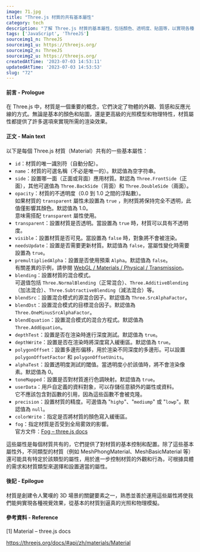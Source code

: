 ```yaml
---
image: 71.jpg
title: "Three.js 材質的共有基本屬性"
category: tech
description: "了解 Three.js 材質的基本屬性，包括顏色、透明度、貼圖等，以實現各種渲染效果和外觀控制。從基本的材質到逼真的光照和物理模擬，掌握這些屬性將提升在 Three.js 中創建 3D 場景的能力。"
tags: ['JavaScript', 'ThreeJS']
sourceimg1_n: ThreeJS
sourceimg1_u: https://threejs.org/
sourceimg2_n: ThreeJS
sourceimg2_u: https://threejs.org/
createdAtTime: '2023-07-03 14:53:11'
updatedAtTime: '2023-07-03 14:53:53'
slug: "72"
---
```


#### 前言 - Prologue
在 Three.js 中，材質是一個重要的概念，它們決定了物體的外觀、質感和反應光線的方式。無論是基本的顏色和貼圖，還是更高級的光照模型和物理特性，材質屬性都提供了許多選項來實現所需的渲染效果。

#### 正文 - Main text

以下是每個 Three.js 材質（Material）共有的一些基本屬性：

- `id`：材質的唯一識別符（自動分配）。
- `name`：材質的可選名稱（不必是唯一的）。默認值為空字符串。
- `side`：設置哪一面（正面或背面）應用材質。默認為 `Three.FrontSide`（正面），其他可選值為 `Three.BackSide`（背面）和 `Three.DoubleSide`（兩面）。
- `opacity`：材質的不透明度（0.0 到 1.0 之間的浮點數）。<br/>如果材質的 `transparent` 屬性未設置為 `true` ，則材質將保持完全不透明，此值僅影響其顏色。默認值為 1.0。<br/>意味需搭配 `transparent` 屬性使用。
- `transparent`：設置材質是否透明。當設置為 `true` 時，材質可以具有不透明度。
- `visible`：設置材質是否可見。當設置為 `false` 時，對象將不會被渲染。
- `needsUpdate`：設置是否需要更新材質。默認值為 `false`，當屬性變化時需要設置為 `true`。
- `premultipliedAlpha`：設置是否使用預乘 `Alpha`。默認值為 `false`。<br/>有關差異的示例，請參閱 [WebGL / Materials / Physical / Transmission](https://threejs.org/examples/#webgl_materials_physical_transmission)。
- `blending`：設置材質的混合模式。<br/>可選值包括 `Three.NormalBlending`（正常混合）、`Three.AdditiveBlending`（加法混合）、`Three.SubtractiveBlending`（減法混合）等。
- `blendSrc`：設置混合模式的源混合因子。默認值為 `Three.SrcAlphaFactor`。
- `blendDst`：設置混合模式的目標混合因子。默認值為 `Three.OneMinusSrcAlphaFactor`。
- `blendEquation`：設置混合模式的混合方程式。默認值為 `Three.AddEquation`。
- `depthTest`：設置是否在渲染時進行深度測試。默認值為 `true`。
- `depthWrite`：設置是否在渲染時將深度寫入緩衝區。默認值為 `true`。
- `polygonOffset`：設置多邊形偏移，用於渲染不同深度的多邊形。可以設置 `polygonOffsetFactor` 和 `polygonOffsetUnits`。
- `alphaTest`：設置透明度測試的閾值。當透明度小於該值時，將不會渲染像素。默認值為 0。
- `toneMapped`：設置是否對材質進行色調映射。默認值為 `true`。
- `userData`：用戶自定義的資料對象，可以存儲任意額外的屬性或資料。<br/>它不應該包含對函數的引用，因為這些函數不會被克隆。
- `precision`：設置材質的精度。可選值為 "`highp`"、"`mediump`" 或 "`lowp`"。默認值為 `null`。
- `colorWrite`：指定是否將材質的顏色寫入緩衝區。
- `fog`：指定材質是否受到全局雾效的影響。<br/>官方文件：[Fog – three.js docs](https://threejs.org/docs/#api/zh/scenes/Fog)


這些屬性是每個材質共有的，它們提供了對材質的基本控制和配置。除了這些基本屬性外，不同類型的材質（例如 MeshPhongMaterial、MeshBasicMaterial 等）還可能具有特定於該類型的屬性，用於進一步控制材質的外觀和行為，可根據具體的需求和材質類型來選擇和設置適當的屬性。

#### 後記 - Epilogue
材質是創建令人驚嘆的 3D 場景的關鍵要素之一，熟悉並善於運用這些屬性將使我們能夠實現各種視覺效果，從基本的材質到逼真的光照和物理模擬。

#### 參考資料 - Reference

[1] Material – three.js docs

https://threejs.org/docs/#api/zh/materials/Material
